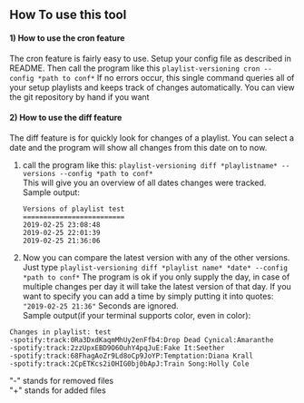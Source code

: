 ## How To use this tool
#### 1) How to use the cron feature
The cron feature is fairly easy to use. Setup your config file as described in README.
Then call the program like this ```playlist-versioning cron --config *path to conf*```
If no errors occur, this single command queries all of your setup playlists and keeps
track of changes automatically. You can view the git repository by hand if you want
#### 2) How to use the diff feature
The diff feature is for quickly look for changes of a playlist. You can select a date
and the program will show all changes from this date on to now.
1) call the program like this: ```playlist-versioning diff *playlistname* --versions --config *path to conf*```  
    This will give you an overview of all dates changes were tracked.  
    Sample output: 
    ```
    Versions of playlist test  
    =========================  
    2019-02-25 23:08:48  
    2019-02-25 22:01:39  
    2019-02-25 21:36:06 
    ```
2) Now you can compare the latest version with any of the other versions.  
Just type ```playlist-versioning diff *playlist name* *date* --config *path to conf*```
The program is ok if you only supply the day, in case of multiple changes per day it will take the latest version
of that day. If you want to specify you can add a time by simply putting it into quotes: ```"2019-02-25 21:36"```
Seconds are ignored.  
Sample output(if your terminal supports color, even in color):
```
Changes in playlist: test
-spotify:track:0Ra3DxdKaqmMhUy2enFfb4:Drop Dead Cynical:Amaranthe
-spotify:track:2zzUpxEBD9O6OuhY4pqJuE:Fake It:Seether
-spotify:track:68FhagAoZr9Ld8oCp9JoYP:Temptation:Diana Krall
-spotify:track:2CpETKcs2iOHIG0bj0bApJ:Train Song:Holly Cole
```
"-" stands for removed files  
"+" stands for added files
